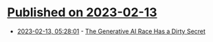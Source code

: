 # [Published on 2023-02-13](index.md)

* [2023-02-13, 05:28:01](https://news.ycombinator.com/item?id=34770463) - [The Generative AI Race Has a Dirty Secret](https://www.wired.com/story/the-generative-ai-search-race-has-a-dirty-secret/)
